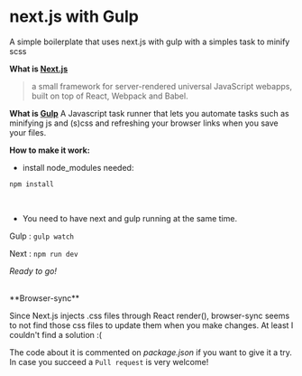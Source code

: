 # next.js with Gulp
A simple boilerplate that uses next.js with gulp with a simples task to minify scss

**What is [Next.js](https://zeit.co/blog/next)**
> a small framework for server-rendered universal JavaScript webapps, built on top of React, Webpack and Babel.

**What is [Gulp](gulpjs.com)**
A Javascript task runner that lets you automate tasks such as minifying js and (s)css and refreshing your browser links when you save your files.

**How to make it work:**

- install node_modules needed:

`npm install`

<br>

- You need to have next and gulp running at the same time.

Gulp : `gulp watch`

Next : `npm run dev`

_Ready to go!_

<br>
**Browser-sync**

Since Next.js injects .css files through React render(), browser-sync seems to not find those css files to update them when you make changes. At least I couldn't find a solution :(

The code about it is commented on _package.json_ if you want to give it a try. In case you succeed a `Pull request` is very welcome!

